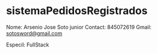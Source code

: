 # sistemaPedidosRegistrados
Nome: Arsenio Jose Soto junior
Contact: 845072619
Gmail: sotosword@gmail.com 

Especil: FullStack
